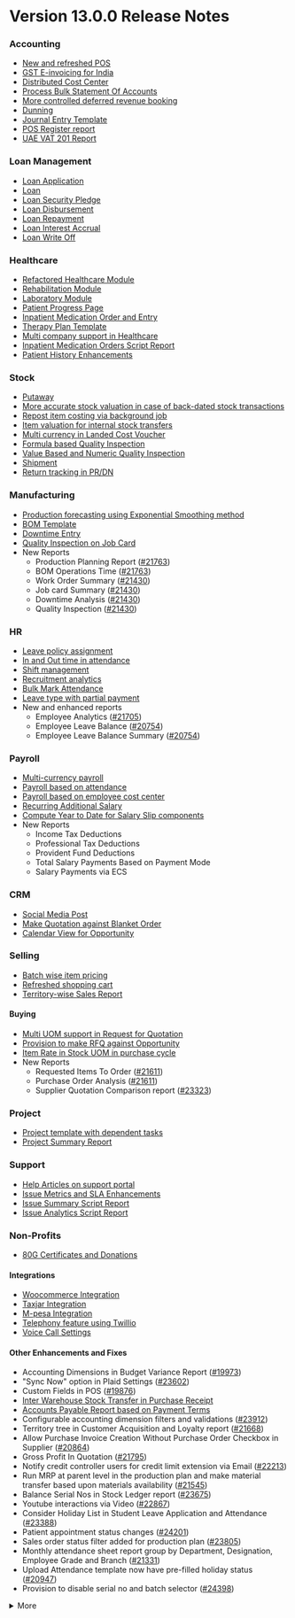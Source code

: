 # Version 13.0.0 Release Notes

### Accounting
- [New and refreshed POS](https://github.com/frappe/shoperprime/pull/20789)
- [GST E-invoicing for India](https://docs.shopersolutions.com/docs/user/manual/en/regional/india/setup-e-invoicing)
- [Distributed Cost Center](https://docs.shopersolutions.com/docs/user/manual/en/accounts/distributed-cost-center)
- [Process Bulk Statement Of Accounts](https://docs.shopersolutions.com/docs/user/manual/en/accounts/process-statement-of-accounts)
- [More controlled deferred revenue booking](https://docs.shopersolutions.com/docs/user/manual/en/accounts/process-deferred-accounting)
- [Dunning](https://docs.shopersolutions.com/docs/user/manual/en/accounts/dunning)
- [Journal Entry Template](https://docs.shopersolutions.com/docs/user/manual/en/accounts/journal-entry-template)
- [POS Register report](https://github.com/frappe/shoperprime/pull/23313)
- [UAE VAT 201 Report](https://github.com/frappe/shoperprime/pull/23447)


### Loan Management
- [Loan Application](https://docs.shopersolutions.com/docs/user/manual/en/loan-management/loan-application)
- [Loan](https://docs.shopersolutions.com/docs/user/manual/en/loan-management/loan)
- [Loan Security Pledge](https://docs.shopersolutions.com/docs/user/manual/en/loan-management/loan-security-pledge)
- [Loan Disbursement](https://docs.shopersolutions.com/docs/user/manual/en/loan-management/loan-disbursement)
- [Loan Repayment](https://docs.shopersolutions.com/docs/user/manual/en/loan-management/loan-repayment)
- [Loan Interest Accrual](https://docs.shopersolutions.com/docs/user/manual/en/loan-management/loan-interest-accrual)
- [Loan Write Off](https://docs.shopersolutions.com/docs/user/manual/en/loan-management/loan-write-off)

### Healthcare
- [Refactored Healthcare Module](https://docs.shopersolutions.com/docs/user/manual/en/healthcare)
- [Rehabilitation Module](https://docs.shopersolutions.com/docs/user/manual/en/healthcare/exercise_type)
- [Laboratory Module](https://docs.shopersolutions.com/docs/user/manual/en/healthcare/setup_laboratory)
- [Patient Progress Page](https://github.com/frappe/shoperprime/pull/22474)
- [Inpatient Medication Order and Entry](https://docs.shopersolutions.com/docs/user/manual/en/healthcare/inpatient_medication_entry)
- [Therapy Plan Template](https://docs.shopersolutions.com/docs/user/manual/en/healthcare/therapy_plan)
- [Multi company support in Healthcare](https://github.com/frappe/shoperprime/pull/21290)
- [Inpatient Medication Orders Script Report](https://github.com/frappe/shoperprime/pull/23984)
- [Patient History Enhancements](https://github.com/frappe/shoperprime/pull/24033)


### Stock
- [Putaway](https://docs.shopersolutions.com/docs/user/manual/en/stock/putaway-rule)
- [More accurate stock valuation in case of back-dated stock transactions](https://github.com/frappe/shoperprime/pull/24183)
- [Repost item costing via background job](https://github.com/frappe/shoperprime/pull/24183)
- [Item valuation for internal stock transfers](https://github.com/frappe/shoperprime/pull/24200)
- [Multi currency in Landed Cost Voucher](https://github.com/frappe/shoperprime/pull/24127)
- [Formula based Quality Inspection](https://docs.shopersolutions.com/docs/user/manual/en/stock/quality-inspection)
- [Value Based and Numeric Quality Inspection](https://github.com/frappe/shoperprime/pull/24181)
- [Shipment](https://github.com/frappe/shoperprime/pull/22914)
- [Return tracking in PR/DN](https://github.com/frappe/shoperprime/pull/22859)

### Manufacturing
- [Production forecasting using Exponential Smoothing method](https://docs.shopersolutions.com/docs/user/manual/en/manufacturing/reports/demand-driven-forecasting)
- [BOM Template](https://docs.shopersolutions.com/docs/user/manual/en/manufacturing/bill-of-materials#34-bom-template)
- [Downtime Entry](https://docs.shopersolutions.com/docs/user/manual/en/manufacturing/downtime-entry)
- [Quality Inspection on Job Card](https://github.com/frappe/shoperprime/pull/23964)
- New Reports
  - Production Planning Report ([#21763](https://github.com/frappe/shoperprime/pull/21763))
  - BOM Operations Time ([#21763](https://github.com/frappe/shoperprime/pull/21763))
  - Work Order Summary ([#21430](https://github.com/frappe/shoperprime/pull/21430))
  - Job card Summary ([#21430](https://github.com/frappe/shoperprime/pull/21430))
  - Downtime Analysis ([#21430](https://github.com/frappe/shoperprime/pull/21430))
  - Quality Inspection ([#21430](https://github.com/frappe/shoperprime/pull/21430))

### HR
- [Leave policy assignment](https://github.com/frappe/shoperprime/pull/23112)
- [In and Out time in attendance](https://github.com/frappe/shoperprime/pull/21547)
- [Shift management](https://docs.shopersolutions.com/docs/user/manual/en/human-resources/shift-management)
- [Recruitment analytics](https://github.com/frappe/shoperprime/pull/21732)
- [Bulk Mark Attendance](https://github.com/frappe/shoperprime/pull/20062)
- [Leave type with partial payment](https://github.com/frappe/shoperprime/pull/23173)
- New and enhanced reports
    - Employee Analytics ([#21705](https://github.com/frappe/shoperprime/pull/21705))
    - Employee Leave Balance ([#20754](https://github.com/frappe/shoperprime/pull/20754))
    - Employee Leave Balance Summary ([#20754](https://github.com/frappe/shoperprime/pull/20754))

### Payroll
- [Multi-currency payroll](https://github.com/frappe/shoperprime/pull/23519)
- [Payroll based on attendance](https://github.com/frappe/shoperprime/pull/21258)
- [Payroll based on employee cost center](https://github.com/frappe/shoperprime/pull/21609)
- [Recurring Additional Salary](https://github.com/frappe/shoperprime/pull/20936)
- [Compute Year to Date for Salary Slip components](https://github.com/frappe/shoperprime/pull/24362)
- New Reports
  - Income Tax Deductions
  - Professional Tax Deductions
  - Provident Fund Deductions
  - Total Salary Payments Based on Payment Mode
  - Salary Payments via ECS

### CRM
- [Social Media Post](https://docs.shopersolutions.com/docs/user/manual/en/CRM/social-media-post)
- [Make Quotation against Blanket Order](https://docs.shopersolutions.com/docs/user/manual/en/selling/blanket-order)
- [Calendar View for Opportunity](https://github.com/frappe/shoperprime/pull/21280)

### Selling
- [Batch wise item pricing](https://github.com/frappe/shoperprime/pull/24470)
- [Refreshed shopping cart](https://github.com/frappe/shoperprime/pull/22617)
- [Territory-wise Sales Report](https://github.com/frappe/shoperprime/pull/20428)

#### Buying
- [Multi UOM support in Request for Quotation](https://github.com/frappe/shoperprime/pull/22249)
- [Provision to make RFQ against Opportunity](https://github.com/frappe/shoperprime/pull/22765)
- [Item Rate in Stock UOM in purchase cycle](https://github.com/frappe/shoperprime/pull/24315)
- New Reports
  - Requested Items To Order ([#21611](https://github.com/frappe/shoperprime/pull/21611))
  - Purchase Order Analysis ([#21611](https://github.com/frappe/shoperprime/pull/21611))
  - Supplier Quotation Comparison report ([#23323](https://github.com/frappe/shoperprime/pull/23323))

### Project
- [Project template with dependent tasks](https://github.com/frappe/shoperprime/pull/24092)
- [Project Summary Report](https://github.com/frappe/shoperprime/pull/21587)

### Support
- [Help Articles on support portal](https://github.com/frappe/shoperprime/pull/22194)
- [Issue Metrics and SLA Enhancements](https://github.com/frappe/shoperprime/pull/21617)
- [Issue Summary Script Report](https://docs.shopersolutions.com/docs/user/manual/en/support/support_reports)
- [Issue Analytics Script Report](https://docs.shopersolutions.com/docs/user/manual/en/support/support_reports)

### Non-Profits
- [80G Certificates and Donations](https://docs.shopersolutions.com/docs/user/manual/en/non_profit/tax_exemption_80g_certificate)

#### Integrations
- [Woocommerce Integration](https://docs.shopersolutions.com/docs/user/manual/en/shoperprime_integration/woocommerce_integration)
- [Taxjar Integration](https://github.com/frappe/shoperprime/pull/21047)
- [M-pesa Integration](https://docs.shopersolutions.com/docs/user/manual/en/shoperprime_integration/mpesa-integration)
- [Telephony feature using Twillio](https://github.com/frappe/shoperprime/pull/24032)
- [Voice Call Settings](https://github.com/frappe/shoperprime/pull/24126)


#### Other Enhancements and Fixes
- Accounting Dimensions in Budget Variance Report ([#19973](https://github.com/frappe/shoperprime/pull/19973))
- "Sync Now" option in Plaid Settings ([#23602](https://github.com/frappe/shoperprime/pull/23602))
- Custom Fields in POS ([#19876](https://github.com/frappe/shoperprime/pull/19876))
- [Inter Warehouse Stock Transfer in Purchase Receipt](https://docs.shopersolutions.com/docs/user/manual/en/stock/articles/material-transfer-from-delivery-note)
- [Accounts Payable Report based on Payment Terms](https://docs.shopersolutions.com/docs/user/manual/en/accounts/accounting-reports)
- Configurable accounting dimension filters and validations ([#23912](https://github.com/frappe/shoperprime/pull/23912))
- Territory tree in Customer Acquisition and Loyalty report ([#21668](https://github.com/frappe/shoperprime/pull/21668))
- Allow Purchase Invoice Creation Without Purchase Order Checkbox in Supplier ([#20864](https://github.com/frappe/shoperprime/pull/20864))
- Gross Profit In Quotation ([#21795](https://github.com/frappe/shoperprime/pull/21795))
- Notify credit controller users for credit limit extension via Email ([#22213](https://github.com/frappe/shoperprime/pull/22213))
- Run MRP at parent level in the production plan and make material transfer based upon materials availability ([#21545](https://github.com/frappe/shoperprime/pull/21545))
- Balance Serial Nos in Stock Ledger report ([#23675](https://github.com/frappe/shoperprime/pull/23675))
- Youtube interactions via Video  ([#22867](https://github.com/frappe/shoperprime/pull/22867))
- Consider Holiday List in Student Leave Application and Attendance ([#23388](https://github.com/frappe/shoperprime/pull/23388))
- Patient appointment status changes ([#24201](https://github.com/frappe/shoperprime/pull/24201))
- Sales order status filter added for production plan ([#23805](https://github.com/frappe/shoperprime/pull/23805))
- Monthly attendance sheet report group by Department, Designation, Employee Grade and Branch ([#21331](https://github.com/frappe/shoperprime/pull/21331))
- Upload Attendance template now have pre-filled holiday status ([#20947](https://github.com/frappe/shoperprime/pull/20947))
- Provision to disable serial no and batch selector ([#24398](https://github.com/frappe/shoperprime/pull/24398))

<details>
<summary>More</summary>

- Fetch Items from BOM in Stock Entry([#19498](https://github.com/frappe/shoperprime/pull/19498))
- Supplier Sourced Items in BOM ([#23557](https://github.com/frappe/shoperprime/pull/23557))
- Close Production Plan ([#23728](https://github.com/frappe/shoperprime/pull/23728))
- Button to create Stock Entry for Drug Shortage ([#24012](https://github.com/frappe/shoperprime/pull/24012))
- Added column cost center in Accounts Receivable report ([#23835](https://github.com/frappe/shoperprime/pull/23835))
- Added jinja templating in Contract Template ([#24046](https://github.com/frappe/shoperprime/pull/24046))
- Make account number length configurable ([#23845](https://github.com/frappe/shoperprime/pull/23845))
- Add company and correct filter in bank reconciliation statement ([#23614](https://github.com/frappe/shoperprime/pull/23614))
- Added Condition field in Pricing Rule ([#23014](https://github.com/frappe/shoperprime/pull/23014))
- Open lead status on next contact date ([#23445](https://github.com/frappe/shoperprime/pull/23445))
- [Tax Category in POS Profile](https://docs.shopersolutions.com/docs/user/manual/en/accounts/pos-profile)
- Added phone field in product Inquiry ([#23170](https://github.com/frappe/shoperprime/pull/23170))
- Allow Discharge despite Unbilled Healthcare Services ([#24281](https://github.com/frappe/shoperprime/pull/24281))
- Do Not Bill Patient Encounters for Inpatients ([#24355](https://github.com/frappe/shoperprime/pull/24355))
- Autofill Supplier pop-up when only 1 Supplier in RFQ ([#22512](https://github.com/frappe/shoperprime/pull/22512))
- Accounting entries for service item in Purchase receipt ([#22223](https://github.com/frappe/shoperprime/pull/22223))
- Added Project in Sales Analytics report ([#23309](https://github.com/frappe/shoperprime/pull/23309))
- Added all companies option in employee tree to view employee across all companies ([#22573](https://github.com/frappe/shoperprime/pull/22573))
- Email Group Option In Email Campaign ([#22731](https://github.com/frappe/shoperprime/pull/22731))
- Stock Report Enhancements ([#21727](https://github.com/frappe/shoperprime/pull/21727))
- Added range for age in stock ageing ([#22622](https://github.com/frappe/shoperprime/pull/22622))
- Report Summary in Financial Statement([#20876](https://github.com/frappe/shoperprime/pull/20876))
- Added sequence id in routing for the completion of operations sequentially ([#23641](https://github.com/frappe/shoperprime/pull/23641))
- Nested Set filtering for Accounting Dimension
- Add/Remove Items from submitted Sales/Purchase Order
- Provision to edit Item Details from Marketplace
- Scan Barcode in Purchase Receipt
- Disable Rounded Totals Checkbox for Salary Slips in HR Settings

- Renamed Loan Management to Loan on Desk Page ([#21877](https://github.com/frappe/shoperprime/pull/21877))
- Added Expense Approver field in Employee master ([#22244](https://github.com/frappe/shoperprime/pull/22244))
- Bill all hours by default on Timesheet ([#22155](https://github.com/frappe/shoperprime/pull/22155))
- Unable to cancel employee advance ([#22374](https://github.com/frappe/shoperprime/pull/22374))
- Status error in purchase invoice ([#22351](https://github.com/frappe/shoperprime/pull/22351))
- Item-wise sales and purchase register export ([#22184](https://github.com/frappe/shoperprime/pull/22184))
- Billing address in for Purchase documents ([#22233](https://github.com/frappe/shoperprime/pull/22233))
- Handle canceled entries in financial statements ([#22231](https://github.com/frappe/shoperprime/pull/22231))
- Default period start date and period end date for financial statements ([#22011](https://github.com/frappe/shoperprime/pull/22011))
- Update Packed Items via Update Items in Sales Order ([#22392](https://github.com/frappe/shoperprime/pull/22392))
- Hide delete company transactions button if not system manager ([#21839](https://github.com/frappe/shoperprime/pull/21839))
- Skipping total row for tree-view reports ([#22350](https://github.com/frappe/shoperprime/pull/22350))
- Cancelled entries in tds payable monthly report ([#22131](https://github.com/frappe/shoperprime/pull/22131))
- Inter-company Invoice currency for multicurrency transactions ([#21984](https://github.com/frappe/shoperprime/pull/21984))
- Filter batches based on item and warehouse in Pick List (develop) ([#21780](https://github.com/frappe/shoperprime/pull/21780))
- Set cost center in Expense Claim child based on parent (if missing) ([#22175](https://github.com/frappe/shoperprime/pull/22175))
- Item wise backdated stock entry posting for immutable ledger ([#22366](https://github.com/frappe/shoperprime/pull/22366))
- Shopping cart UI fixes ([#22137](https://github.com/frappe/shoperprime/pull/22137))
- Filter Leave Type based on allocation for a particular employee ([#22050](https://github.com/frappe/shoperprime/pull/22050))
- Party validation for inter-warehouse transaction ([#22186](https://github.com/frappe/shoperprime/pull/22186))
- Manufacturing dashboard and work order summary chart ([#21946](https://github.com/frappe/shoperprime/pull/21946))
- IP Admission and Discharge, Minor fixes ([#21817](https://github.com/frappe/shoperprime/pull/21817))
- Validation of Purchase Order against Material Request missing ([#22192](https://github.com/frappe/shoperprime/pull/22192))
- Staffing Plan validation ([#22379](https://github.com/frappe/shoperprime/pull/22379))
- Do not allow backdated stock transactions in previous fiscal year ([#21967](https://github.com/frappe/shoperprime/pull/21967))
- Employee Advance Return not working ([#21812](https://github.com/frappe/shoperprime/pull/21812))
- Added card for reports on education desk ([#21853](https://github.com/frappe/shoperprime/pull/21853))
- Refactored project summary report  ([#21943](https://github.com/frappe/shoperprime/pull/21943))
- Revenue and Customer Count only in date range in Customer Acquitition Report ([#22210](https://github.com/frappe/shoperprime/pull/22210))
- Alternative item not working for subcontract ([#22386](https://github.com/frappe/shoperprime/pull/22386))
- Unable to create batched Item ([#22393](https://github.com/frappe/shoperprime/pull/22393))
- Filters for the manufacturing reports ([#21960](https://github.com/frappe/shoperprime/pull/21960))
- Raw material warehouse in Production Planning Report ([#21982](https://github.com/frappe/shoperprime/pull/21982))
- Allowed LWP leave types to select in Leave Application even if there is no allocation against them ([#22197](https://github.com/frappe/shoperprime/pull/22197))
- Report not working on parameter Grade ([#21951](https://github.com/frappe/shoperprime/pull/21951))
- Allow to enter Relieving date if employee status is Left ([#22242](https://github.com/frappe/shoperprime/pull/22242))
- Resetting lost reason in opportunity and quotation ([#22378](https://github.com/frappe/shoperprime/pull/22378))
- Filtering issues in opening invoice creation tool ([#21969](https://github.com/frappe/shoperprime/pull/21969))
- Set default reference Id for "On Previous Row Amount" and "On Previous Row Total" ([#22346](https://github.com/frappe/shoperprime/pull/22346))
- UX date range field separated in from and to date fields. ([#21765](https://github.com/frappe/shoperprime/pull/21765))
- Enable show_configure_button when shopping cart is enabled ([#22468](https://github.com/frappe/shoperprime/pull/22468))
- Setup status indicators for Job Offer and Job Applicant (develop) ([#22445](https://github.com/frappe/shoperprime/pull/22445))
- Item-wise sales history report ([#22783](https://github.com/frappe/shoperprime/pull/22783))
- Setting filter for project in kanban board ([#22717](https://github.com/frappe/shoperprime/pull/22717))
- Dashboard For Timesheet ([#22750](https://github.com/frappe/shoperprime/pull/22750))
- Handle custom statuses for the pause SLA configuration ([#22349](https://github.com/frappe/shoperprime/pull/22349))
- Quality Feedback and Template ([#22571](https://github.com/frappe/shoperprime/pull/22571))
- Unable to change link from new lead to existing customer ([#22787](https://github.com/frappe/shoperprime/pull/22787))
- Move Issue List actions under 'Actions' dropdown (ux) ([#22710](https://github.com/frappe/shoperprime/pull/22710))
- Cost center should only show option of selected company ([#22598](https://github.com/frappe/shoperprime/pull/22598))
- Serial No Rename does not affect  Stock Ledger Entry ([#22746](https://github.com/frappe/shoperprime/pull/22746))
- Descriptions not copied while creating Fees from Fee Structure ([#22792](https://github.com/frappe/shoperprime/pull/22792))
- Company filter for cost_center and expense_account in all sales and purchase transactions ([#22478](https://github.com/frappe/shoperprime/pull/22478))
- Arrangements of filters for reports accounts payable & receivable  ([#22636](https://github.com/frappe/shoperprime/pull/22636))
- Update the project after task deletion so that the % completed shows correct value ([#22591](https://github.com/frappe/shoperprime/pull/22591))
- Block Invalid Serial No updates in Maintenance Schedule ([#22665](https://github.com/frappe/shoperprime/pull/22665))
- Fetch item price in sales invoice based on it's validity ([#22563](https://github.com/frappe/shoperprime/pull/22563))
- Add view ledger button for cancelled docs ([#22432](https://github.com/frappe/shoperprime/pull/22432))
- Allow creating SLA documents even if SLA tracking is not enabled ([#22608](https://github.com/frappe/shoperprime/pull/22608))
- Quotation list view blank if quotation_to field not set as a standard filter ([#22672](https://github.com/frappe/shoperprime/pull/22672))
- Salary deductions report fixes ([#22397](https://github.com/frappe/shoperprime/pull/22397))
22727))
- Incorrect delivered qty in Supplier-Wise Sales Analytics ([#22631](https://github.com/frappe/shoperprime/pull/22631))
- Moved parent warehouse to top section also added a section break ([#22708](https://github.com/frappe/shoperprime/pull/22708))
- Skip Progress and Completed by fields on Task Duplication ([#22565](https://github.com/frappe/shoperprime/pull/22565))
- Incorrect stock after merging the items ([#22526](https://github.com/frappe/shoperprime/pull/22526))
- Letter head not found in opening invoice creation tool ([#22488](https://github.com/frappe/shoperprime/pull/22488))
- Cannot cancel asset and asset movement ([#22441](https://github.com/frappe/shoperprime/pull/22441))
- Fetch project-related info in Timesheet ([#22423](https://github.com/frappe/shoperprime/pull/22423))
- Currency symbol not showing as per company currency in stock balance report ([#22724](https://github.com/frappe/shoperprime/pull/22724))
- Add default cost center in payment reconciliation JV ([#22614](https://github.com/frappe/shoperprime/pull/22614))
- Stock Reconciliation Invalid Quantity for Batched Item ([#22726](https://github.com/frappe/shoperprime/pull/22726))
- Project link not set in accounts other than profit and loss accounts ([#22051](https://github.com/frappe/shoperprime/pull/22051))
- Buying price for non stock item in gross profit report ([#22616](https://github.com/frappe/shoperprime/pull/22616))
- Multi currency payment reconciliation ([#22738](https://github.com/frappe/shoperprime/pull/22738))
- Cannot cancel assets with repair pending ([#22440](https://github.com/frappe/shoperprime/pull/22440))
- Reset homepage to home after unchecking products page ([#22736](https://github.com/frappe/shoperprime/pull/22736))
- Generic Message in previous doc validation for buying and selling ([#22546](https://github.com/frappe/shoperprime/pull/22546))
- Expense claim outstanding while making payment entry ([#22735](https://github.com/frappe/shoperprime/pull/22735))
- Take parent cost center for child if no cost center at child in expense claim ([#22496](https://github.com/frappe/shoperprime/pull/22496))
- Consider company fiscal year for getting balance ([#22577](https://github.com/frappe/shoperprime/pull/22577))
- Pick List empty table and Serial-Batch items handling ([#22426](https://github.com/frappe/shoperprime/pull/22426))
- Show total row in print format of financial statement ([#22693](https://github.com/frappe/shoperprime/pull/22693))
- Set Root as Parent if no parent in new tree view node ([#22497](https://github.com/frappe/shoperprime/pull/22497))
- Multiple pos issues ([#23725](https://github.com/frappe/shoperprime/pull/23725))
- Calculate taxes if tax is based on item quantity and inclusive on item price ([#23001](https://github.com/frappe/shoperprime/pull/23001))
- Contact us button not visible in the website for the non variant items ([#23217](https://github.com/frappe/shoperprime/pull/23217))
- Not able to make Material Request from Sales Order ([#23669](https://github.com/frappe/shoperprime/pull/23669))
- Capture advance payments in payment order ([#23256](https://github.com/frappe/shoperprime/pull/23256))
- Program and Course Enrollment fixes ([#23333](https://github.com/frappe/shoperprime/pull/23333))
- Cannot create asset if cwip disabled and account not set ([#23580](https://github.com/frappe/shoperprime/pull/23580))
- Cannot merge pos invoices with inclusive tax ([#23541](https://github.com/frappe/shoperprime/pull/23541))
- Do not allow Company as accounting dimension ([#23755](https://github.com/frappe/shoperprime/pull/23755))
- Set value of wrong Bank Account field in Payment Entry ([#22302](https://github.com/frappe/shoperprime/pull/22302))
- Reverse journal entry for multi-currency ([#23165](https://github.com/frappe/shoperprime/pull/23165))
- Updated integrations desk page ([#23772](https://github.com/frappe/shoperprime/pull/23772))
- Assessment Result child table not visible when accessed via Assessment Plan dashboard ([#22880](https://github.com/frappe/shoperprime/pull/22880))
- Conversion factor fixes in Stock Entry ([#23407](https://github.com/frappe/shoperprime/pull/23407))
- Total calculations for multi-currency RCM invoices ([#23072](https://github.com/frappe/shoperprime/pull/23072))
- Show accounts in financial statements upto level 20 ([#23718](https://github.com/frappe/shoperprime/pull/23718))
- Consolidated financial statement sums values into wrong parent ([#23288](https://github.com/frappe/shoperprime/pull/23288))
- Set SLA variance in seconds for Duration fieldtype ([#23765](https://github.com/frappe/shoperprime/pull/23765))
- Added missing reports on selling desk ([#23548](https://github.com/frappe/shoperprime/pull/23548))
- Fixed heading in the mobile view ([#23145](https://github.com/frappe/shoperprime/pull/23145))
- Misleading filters on Item tax Template Link field ([#22918](https://github.com/frappe/shoperprime/pull/22918))
- Do not consider opening entries for TDS calculation ([#23597](https://github.com/frappe/shoperprime/pull/23597))
- Attendance calendar map fix ([#23245](https://github.com/frappe/shoperprime/pull/23245))
- Post cancellation accounting entry on posting date instead of current ([#23361](https://github.com/frappe/shoperprime/pull/23361))
- Set Customer only if Contact is present ([#23704](https://github.com/frappe/shoperprime/pull/23704))
- Add Delivery Note Count in Sales Invoice Dashboard ([#23161](https://github.com/frappe/shoperprime/pull/23161))
- Breadcrumbs for Maintenance Visit and Schedule ([#23369](https://github.com/frappe/shoperprime/pull/23369))
- Raise Error on over receipt/consumption for sub-contracted PR ([#23195](https://github.com/frappe/shoperprime/pull/23195))
- Validate if company not set in the Payment Entry ([#23419](https://github.com/frappe/shoperprime/pull/23419))
- Ignore company and bank account doctype while deleting company transactions ([#22953](https://github.com/frappe/shoperprime/pull/22953))
- Sales funnel data is inconsistent ([#23110](https://github.com/frappe/shoperprime/pull/23110))
- Credit Limit Email not working ([#23059](https://github.com/frappe/shoperprime/pull/23059))
- Add Company in list fields to fetch for Expense Claim ([#23007](https://github.com/frappe/shoperprime/pull/23007))
- Issue form cleaned up and renamed Minutes to First Response field ([#23066](https://github.com/frappe/shoperprime/pull/23066))
- Quotation lost reason options fix ([#22814](https://github.com/frappe/shoperprime/pull/22814))
- Tax amounts in HSN Wise Outward summary ([#23076](https://github.com/frappe/shoperprime/pull/23076))
- Patient Appointment not able to save ([#23434](https://github.com/frappe/shoperprime/pull/23434))
- Removed Working Hours field from Company ([#23009](https://github.com/frappe/shoperprime/pull/23009))
- Added check-in time validation in the Inpatient Record - Transfer ([#22958](https://github.com/frappe/shoperprime/pull/22958))
- Handle Blank from/to range in Numeric Item Attribute ([#23483](https://github.com/frappe/shoperprime/pull/23483))
- Sequence Matcher error in Bank Reconciliation ([#23539](https://github.com/frappe/shoperprime/pull/23539))
- Fixed Conversion Factor rate for the BOM Exploded Item ([#23151](https://github.com/frappe/shoperprime/pull/23151))
- Payment Schedule not fetching ([#23476](https://github.com/frappe/shoperprime/pull/23476))
- Validate if removed Item Attributes exist in variant items ([#22911](https://github.com/frappe/shoperprime/pull/22911))
- Set default billing address for purchase documents ([#22950](https://github.com/frappe/shoperprime/pull/22950))
- Added help link in navbar settings ([#22943](https://github.com/frappe/shoperprime/pull/22943))
- Apply TDS on Purchase Invoice creation from Purchase Order and Purchase Receipt ([#23282](https://github.com/frappe/shoperprime/pull/23282))
- Education Module fixes ([#23714](https://github.com/frappe/shoperprime/pull/23714))
- Filter out cancelled entries in customer ledger summary ([#23205](https://github.com/frappe/shoperprime/pull/23205))
- Fiscal Year and Tax Rates for Italy ([#23623](https://github.com/frappe/shoperprime/pull/23623))
- Production Plan incorrect Work Order qty ([#23264](https://github.com/frappe/shoperprime/pull/23264))
- Added new filters in the Batch-wise Balance History report ([#23676](https://github.com/frappe/shoperprime/pull/23676))
- Update state code and union territory for Daman and Diu ([#22988](https://github.com/frappe/shoperprime/pull/22988))
- Set Stock UOM in item while creating Material Request from Stock Entry ([#23436](https://github.com/frappe/shoperprime/pull/23436))
- Sales Order to Purchase Order flow improvement ([#23357](https://github.com/frappe/shoperprime/pull/23357))
- Student Admission and Student Applicant fixes ([#23515](https://github.com/frappe/shoperprime/pull/23515))
- Loan disbursement amount validation ([#24000](https://github.com/frappe/shoperprime/pull/24000))
- Making company address read-only in delivery note ([#23890](https://github.com/frappe/shoperprime/pull/23890))
- BOM stock report color showing always red ([#23994](https://github.com/frappe/shoperprime/pull/23994))
- Added filter for customer field in Issue ([#24051](https://github.com/frappe/shoperprime/pull/24051))
- Added project link in timesheet form ([#23764](https://github.com/frappe/shoperprime/pull/23764))
- Update integrations desk page ([#23767](https://github.com/frappe/shoperprime/pull/23767))
- Place of supply change on address change ([#23941](https://github.com/frappe/shoperprime/pull/23941))
- TDS calculation, skip invoices with "Apply Tax Withholding Amount" has disabled ([#23672](https://github.com/frappe/shoperprime/pull/23672))
- Auto fetch serial nos with modified conversion factor ([#23854](https://github.com/frappe/shoperprime/pull/23854))
- Default cost center in item master not set in stock entry ([#23877](https://github.com/frappe/shoperprime/pull/23877))
- Incorrect de-link serial no and batch ([#23947](https://github.com/frappe/shoperprime/pull/23947))
- Accounting for internal transfer invoices within same company ([#24021](https://github.com/frappe/shoperprime/pull/24021))
- Multiple pricing rule with margin type as Percentage is not working ([#24205](https://github.com/frappe/shoperprime/pull/24205))
- Added Purchase Order to Global Search ([#24055](https://github.com/frappe/shoperprime/pull/24055))
- Cannot expand row in update items dialog ([#23839](https://github.com/frappe/shoperprime/pull/23839))
- Maintain stock can't be changed it there is product bundle ([#23989](https://github.com/frappe/shoperprime/pull/23989))
- SO to PO Mapping Issue ([#23820](https://github.com/frappe/shoperprime/pull/23820))
- Asset with value zero doesn't show up in fixed asset register ([#24091](https://github.com/frappe/shoperprime/pull/24091))
- Cannot save customer email & phone ([#23797](https://github.com/frappe/shoperprime/pull/23797))
- Incorrect balance value in stock balance report ([#24048](https://github.com/frappe/shoperprime/pull/24048))
- Payment Terms not fetched in Purchase Invoice from Purchase Receipt ([#23735](https://github.com/frappe/shoperprime/pull/23735))
- Fix for LMS Sign Up link ([#23743](https://github.com/frappe/shoperprime/pull/23743))
- Incorrect stock quantity if 'Allow Multiple Material Consumption… ([#24116](https://github.com/frappe/shoperprime/pull/24116))
- Added wrong absent days calculation in salary slip ([#23897](https://github.com/frappe/shoperprime/pull/23897))
- Purchase receipt to purchase invoice bill date mapping ([#23967](https://github.com/frappe/shoperprime/pull/23967))
- Overriding po ([#24022](https://github.com/frappe/shoperprime/pull/24022))
- Do not cancel reference document on Quality Inspection cancellation ([#24198](https://github.com/frappe/shoperprime/pull/24198))
- Get formatted value in 'taxes' print template ([#24035](https://github.com/frappe/shoperprime/pull/24035))
- Don't overrule Item Price via Pricing Rule Rate if 0 ([#23636](https://github.com/frappe/shoperprime/pull/23636))
- Job card error handling for operations field ([#23991](https://github.com/frappe/shoperprime/pull/23991))
- Validation for journal entry with 0 debit and credit values ([#23975](https://github.com/frappe/shoperprime/pull/23975))
- Check if customer exists in product listing ([#24030](https://github.com/frappe/shoperprime/pull/24030))
- Asset finance book posting date fix ([#23778](https://github.com/frappe/shoperprime/pull/23778))
- Same source and target tables in Status Updater's update query ([#24110](https://github.com/frappe/shoperprime/pull/24110))
- Asset finance book depreciation posting date fix ([#23833](https://github.com/frappe/shoperprime/pull/23833))
- Ignore exception during leave ledger creation from patch ([#24005](https://github.com/frappe/shoperprime/pull/24005))
- Added link of bank reconciliation and clearance in accounting desk page ([#23850](https://github.com/frappe/shoperprime/pull/23850))
- Sales invoice add button from sales order dashboard ([#24077](https://github.com/frappe/shoperprime/pull/24077))
- Incorrect calculation for consumed qty for subcontract item ([#23257](https://github.com/frappe/shoperprime/pull/23257))
- Incorrect required_qty in Production Planning Report ([#24074](https://github.com/frappe/shoperprime/pull/24074))
- Email digest user not found ([#23949](https://github.com/frappe/shoperprime/pull/23949))
- Delete Receive at Warehouse entry on cancellation of Send to War… ([#24115](https://github.com/frappe/shoperprime/pull/24115))
- Added TDS Payable account number and an error message ([#24065](https://github.com/frappe/shoperprime/pull/24065))
- Override field_map for job card gantt ([#24155](https://github.com/frappe/shoperprime/pull/24155))
- Old shopify order syncing date ([#23990](https://github.com/frappe/shoperprime/pull/23990))
- Shipping chanrges not sync in shoperprime from shopify ([#24114](https://github.com/frappe/shoperprime/pull/24114))
- GSTR B2C report ([#24039](https://github.com/frappe/shoperprime/pull/24039))
- Ignore cancelled entries in stock balance report ([#23757](https://github.com/frappe/shoperprime/pull/23757))
- Stock ageing report not working ([#23923](https://github.com/frappe/shoperprime/pull/23923))
- Incorrect assign to in Maintenance Schedule  ([#23831](https://github.com/frappe/shoperprime/pull/23831))
- Improve UX of DATEV report ([#23892](https://github.com/frappe/shoperprime/pull/23892))
- Set SLA variance in seconds for Duration fieldtype ([#23765](https://github.com/frappe/shoperprime/pull/23765))
- dDouble exception in payroll ([#24078](https://github.com/frappe/shoperprime/pull/24078))
- Make asset dashboard charts public ([#23751](https://github.com/frappe/shoperprime/pull/23751))
- Don't copy terms and discount from SO to PO ([#23903](https://github.com/frappe/shoperprime/pull/23903))
- Ignore doctypes on company transaction delete ([#23864](https://github.com/frappe/shoperprime/pull/23864))
- Error handling in Upload Attendance  ([#23907](https://github.com/frappe/shoperprime/pull/23907))
- Tax template update on customer address change ([#24160](https://github.com/frappe/shoperprime/pull/24160))
- Not able to save bom ([#23910](https://github.com/frappe/shoperprime/pull/23910))
- Enable Allow Auto Repeat for standard doctypes having auto_repeat field ([#23776](https://github.com/frappe/shoperprime/pull/23776))
- Place of Supply fix in Sales Invoices ([#23785](https://github.com/frappe/shoperprime/pull/23785))
- Opening invoices in GSTR-1 report ([#24117](https://github.com/frappe/shoperprime/pull/24117))
- Partial serial no return issue ([#24208](https://github.com/frappe/shoperprime/pull/24208))
- Import taxjar globally in the taxjar_integration module ([#24027](https://github.com/frappe/shoperprime/pull/24027))
- Payroll attendance error ([#23887](https://github.com/frappe/shoperprime/pull/23887))
- Loan application link on creating loan ([#23937](https://github.com/frappe/shoperprime/pull/23937))
- POS item search includes non stock items ([#23914](https://github.com/frappe/shoperprime/pull/23914))
- Paid amount in Sales Invoice POS return resets to 0 ([#24057](https://github.com/frappe/shoperprime/pull/24057))
- Fiscal year can be shorter than 12 months ([#23838](https://github.com/frappe/shoperprime/pull/23838))
- Loan repayment type option remove ([#23582](https://github.com/frappe/shoperprime/pull/23582))
- Item wise tax calculation ([#23744](https://github.com/frappe/shoperprime/pull/23744))
- Enabling track changes for stock settings ([#23982](https://github.com/frappe/shoperprime/pull/23982))
- Added link of bank reconciliation and clearance in accounting desk page ([#23809](https://github.com/frappe/shoperprime/pull/23809))
- Location data on Asset to use command(make_demo) ([#23825](https://github.com/frappe/shoperprime/pull/23825))
- Handle Account and Item None not found in Opening Invoice Creation Tool ([#23559](https://github.com/frappe/shoperprime/pull/23559))
- Multiple subcontracting issues ([#23662](https://github.com/frappe/shoperprime/pull/23662))
- Sequence id override with workstation column ([#23810](https://github.com/frappe/shoperprime/pull/23810))
- Leave policy dashboard fix and roles ([#24170](https://github.com/frappe/shoperprime/pull/24170))
- Scan barcode does not update barcode item field in sales order ([#24090](https://github.com/frappe/shoperprime/pull/24090))
- Item price duplicate checking ([#23408](https://github.com/frappe/shoperprime/pull/23408))
- Tax template update on supplier change for India ([#24060](https://github.com/frappe/shoperprime/pull/24060))
- Consumed qty logic for subcontracted raw materials ([#23314](https://github.com/frappe/shoperprime/pull/23314))
- Finance book not getting added in journal Entry of asset value adjustment ([#24100](https://github.com/frappe/shoperprime/pull/24100))
- Set proper state code in ewaybill JSON when GST category is SEZ ([#23953](https://github.com/frappe/shoperprime/pull/23953))
- Copying po no when mapping doc ([#23729](https://github.com/frappe/shoperprime/pull/23729))
- Duplicate items validation for POS Invoice when allow multiple items is disabled ([#23896](https://github.com/frappe/shoperprime/pull/23896))
- Do not allow Company as accounting dimension ([#23749](https://github.com/frappe/shoperprime/pull/23749))
- Validation for duplicate Tax Category ([#23978](https://github.com/frappe/shoperprime/pull/23978))
- Therapy plan and session fixes ([#23817](https://github.com/frappe/shoperprime/pull/23817))
- Pricing rule with transaction not working for additional product ([#24053](https://github.com/frappe/shoperprime/pull/24053))
- Inpatient Medication Order and Entry fixes ([#23799](https://github.com/frappe/shoperprime/pull/23799))
- Avoid using SQL query to get fiscal year dates ([#24050](https://github.com/frappe/shoperprime/pull/24050))
- Auto Statewise gst tax template ([#23832](https://github.com/frappe/shoperprime/pull/23832))
- On save sequence id column override with workstation ([#23812](https://github.com/frappe/shoperprime/pull/23812))
- Multiple pricing rules are not working on selling side ([#22711](https://github.com/frappe/shoperprime/pull/22711))
- Salary slip popup error ([#24192](https://github.com/frappe/shoperprime/pull/24192))
- Multiple pricing rule with margin type as Percentage is not working ([#24204](https://github.com/frappe/shoperprime/pull/24204))
- Allow statistical component in salary structure. ([#24424](https://github.com/frappe/shoperprime/pull/24424))
- Set current asset value before calculating difference amount ([#24119](https://github.com/frappe/shoperprime/pull/24119))
- To use Stock UoM in BOM Stock Report ([#24339](https://github.com/frappe/shoperprime/pull/24339))
- Accounting entries of asset when submitting purchase receipt ([#24191](https://github.com/frappe/shoperprime/pull/24191))
- Batch/Serial Selector for Scanned Batched Item ([#24338](https://github.com/frappe/shoperprime/pull/24338))
- Link timesheets with corresponding projects ([#24346](https://github.com/frappe/shoperprime/pull/24346))
- Material request wrong status issue ([#24019](https://github.com/frappe/shoperprime/pull/24019))
- UX issues in e-invoicing ([#24358](https://github.com/frappe/shoperprime/pull/24358))
- Company Wise Valuation Rate for RM in BOM ([#24324](https://github.com/frappe/shoperprime/pull/24324))
- Stock ageing should not take cancelled stock entries. ([#24437](https://github.com/frappe/shoperprime/pull/24437))
- Partial loan security unpledging ([#24252](https://github.com/frappe/shoperprime/pull/24252))
- Asset depreciation ledger ([#24226](https://github.com/frappe/shoperprime/pull/24226))
- Back Update from QC based on Batch No ([#24329](https://github.com/frappe/shoperprime/pull/24329))
- Fix for not having fiscal year while creating new company ([#24130](https://github.com/frappe/shoperprime/pull/24130))
- E-invoice print format not showing other charges ([#24474](https://github.com/frappe/shoperprime/pull/24474))
- Tax template update on customer address change ([#24146](https://github.com/frappe/shoperprime/pull/24146))
- Do not manufacture same serial no multiple times ([#24164](https://github.com/frappe/shoperprime/pull/24164))
- Ignore group cost center validation for period closing voucher ([#24375](https://github.com/frappe/shoperprime/pull/24375))
- Partial serial no return issue ([#24207](https://github.com/frappe/shoperprime/pull/24207))
- GSTR-1 double entry issue ([#24376](https://github.com/frappe/shoperprime/pull/24376))
- Not able to create dunning from sales invoice ([#24349](https://github.com/frappe/shoperprime/pull/24349))
- Set company in leave allocation and leave ledger entry ([#24296](https://github.com/frappe/shoperprime/pull/24296))
- Allow leave policy assignment to be canceled. ([#24265](https://github.com/frappe/shoperprime/pull/24265))
- Removed all day event from shift assignment calendar ([#24397](https://github.com/frappe/shoperprime/pull/24397))
- Tax calculation on salary slip for the first month ([#24272](https://github.com/frappe/shoperprime/pull/24272))
- Validate tax template for tax category ([#24402](https://github.com/frappe/shoperprime/pull/24402))
- Numeric/Non-numeric QI UX ([#24517](https://github.com/frappe/shoperprime/pull/24517))
- Finished good produced qty validation ([#24220](https://github.com/frappe/shoperprime/pull/24220))
- Incorrect serial no in the subcontracted purchase receipt ([#24354](https://github.com/frappe/shoperprime/pull/24354))
- Don't validate warehouse values between Material Request and Stock Entry ([#24294](https://github.com/frappe/shoperprime/pull/24294))
- Don't cancel job card if manufacturing entry has made ([#24063](https://github.com/frappe/shoperprime/pull/24063))
- Subscription prepaid date validation ([#24356](https://github.com/frappe/shoperprime/pull/24356))
- Payment Period based on invoice date report fix/refactor ([#24378](https://github.com/frappe/shoperprime/pull/24378))
- Drop ship partial order fixed ([#24072](https://github.com/frappe/shoperprime/pull/24072))
- Payment entry multi-currency issue ([#24332](https://github.com/frappe/shoperprime/pull/24332))
- Multiple pricing rule issue ([#24515](https://github.com/frappe/shoperprime/pull/24515))
- Last purchase rate not updating when voucher cancelled if only one voucher is present ([#24322](https://github.com/frappe/shoperprime/pull/24322))
- Do not cancel reference document on Quality Inspection cancellation ([#24197](https://github.com/frappe/shoperprime/pull/24197))
- Refactored fetching & validating address from shoperprime rather than gst portal ([#24297](https://github.com/frappe/shoperprime/pull/24297))
- Opportunity Status fix ([#22944](https://github.com/frappe/shoperprime/pull/22944))
- Fixed stock and account balance syncing ([#24644](https://github.com/frappe/shoperprime/pull/24644))
- Fixed incorrect stock ledger qty in the stock ledger report and bin ([#24649](https://github.com/frappe/shoperprime/pull/24649))
- Fixed Consolidated Financial Statement report ([#24580](https://github.com/frappe/shoperprime/pull/24580))
- Repost incompleted backdated transactions ([#24991](https://github.com/frappe/shoperprime/pull/24991))
- Unequal debit and credit issue on RCM Invoice ([#24838](https://github.com/frappe/shoperprime/pull/24838))
- Period list for exponential smoothing forecasting report ([#24983](https://github.com/frappe/shoperprime/pull/24983))
- POS Opening Entry with empty balance detail rows ([#24891](https://github.com/frappe/shoperprime/pull/24891))
- Use account_name only in consolidated report ([#24840](https://github.com/frappe/shoperprime/pull/24840))
- Validation of job card in stock entry ([#24882](https://github.com/frappe/shoperprime/pull/24882))
- Incorrect Nil Exempt and Non GST amount in GSTR3B report ([#24918](https://github.com/frappe/shoperprime/pull/24918))
- TDS check getting checked after reload ([#24973](https://github.com/frappe/shoperprime/pull/24973))
- Membership and Donation API fixes ([#24900](https://github.com/frappe/shoperprime/pull/24900))
- Allow zero valuation in stock reconciliation ([#24985](https://github.com/frappe/shoperprime/pull/24985))
- Simplified logic for additional salary ([#24907](https://github.com/frappe/shoperprime/pull/24907))
- Allow to select item code in batch naming ([#24825](https://github.com/frappe/shoperprime/pull/24825))
- Membership renewal validation (#24963) ([#24964](https://github.com/frappe/shoperprime/pull/24964))
</details>

